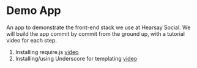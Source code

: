 # Demo App

An app to demonstrate the front-end stack we use at Hearsay Social. We will
build the app commit by commit from the ground up, with a tutorial video for
each step.

1. Installing require.js [video](https://www.youtube.com/watch?v=nfkiVOQZqe8)
1. Installing/using Underscore for templating [video](https://www.youtube.com/watch?v=tADP3ZcEqUE8)
